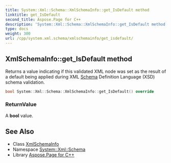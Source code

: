 ```yaml
---
title: System::Xml::Schema::XmlSchemaInfo::get_IsDefault method
linktitle: get_IsDefault
second_title: Aspose.Page for C++
description: 'System::Xml::Schema::XmlSchemaInfo::get_IsDefault method. Returns a value indicating if this validated XML node was set as the result of a default being applied during XML Schema Definition Language (XSD) schema validation in C++.'
type: docs
weight: 300
url: /cpp/system.xml.schema/xmlschemainfo/get_isdefault/
---
```

## XmlSchemaInfo::get_IsDefault method


Returns a value indicating if this validated XML node was set as the result of a default being applied during XML [Schema](../../) Definition Language (XSD) schema validation.

```cpp
bool System::Xml::Schema::XmlSchemaInfo::get_IsDefault() override
```


### ReturnValue

A **bool** value.

## See Also

* Class [XmlSchemaInfo](../)
* Namespace [System::Xml::Schema](../../)
* Library [Aspose.Page for C++](../../../)
